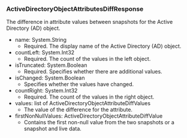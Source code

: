 ### ActiveDirectoryObjectAttributesDiffResponse
The difference in attribute values between snapshots for the Active Directory (AD) object.

- name: System.String
  - Required. The display name of the Active Directory (AD) object.
- countLeft: System.Int32
  - Required. The count of the values in the left object.
- isTruncated: System.Boolean
  - Required. Specifies whether there are additional values.
- isChanged: System.Boolean
  - Specifies whether the values have changed.
- countRight: System.Int32
  - Required. The count of the values in the right object.
- values: list of ActiveDirectoryObjectAttributeDiffValues
  - The value of the difference for the attribute.
- firstNonNullValues: ActiveDirectoryObjectAttributeDiffValue
  - Contains the first non-null value from the two snapshots or a snapshot and live data.
